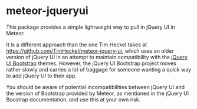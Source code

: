 meteor-jqueryui
===============

This package provides a simple lightweight way to pull in jQuery UI in Meteor.

It is a different approach than the one Tim Heckel takes at https://github.com/TimHeckel/meteor-jquery-ui, which uses an older version of jQuery UI in an attempt to maintain compatibility with the [jQuery UI Bootstrap](http://addyosmani.github.io/jquery-ui-bootstrap/) themes. However, the jQuery UI Bootstrap project moves rather slowly and carries a lot of baggage for someone wanting a quick way to add jQuery UI to their app.

You should be aware of potential incompatibilities between jQuery UI and the version of Bootstrap provided by Meteor, as mentioned in the jQuery UI Boostrap documentation, and use this at your own risk.
